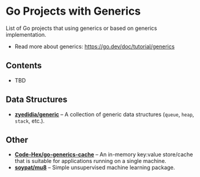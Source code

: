 # Go Projects with Generics

List of Go projects that using generics or based on generics implementation.

- Read more about generics: https://go.dev/doc/tutorial/generics

## Contents

- TBD

## Data Structures

- **[zyedidia/generic](https://github.com/zyedidia/generic)** – A collection of generic data structures (`queue`, `heap`, `stack`, etc.).

## Other

- **[Code-Hex/go-generics-cache](https://github.com/Code-Hex/go-generics-cache)** – An in-memory key:value store/cache that is suitable for applications running on a single machine.
- **[soypat/mu8](https://github.com/soypat/mu8)** – Simple unsupervised machine learning package.
